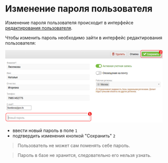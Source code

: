 # Изменение пароля пользователя

Изменение пароля пользователя происходит в интерфейсе [редактирования пользователя](accounts-user-edit.html).

Чтобы изменить пароль необходимо зайти в интерфейс редактирования пользователя:

![](../images/accounts-user-password.png)

- ввести новый пароль в поле `1`
- подтвердить изменения кнопкой "Сохранить" `2`

> Пользователь не может сам поменять себе пароль.

> Пароль в базе не хранится, следовательно его нельзя узнать.
